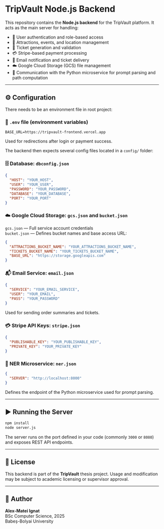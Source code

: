 # TripVault Node.js Backend

This repository contains the **Node.js backend** for the TripVault platform. It acts as the main server for handling:

- 🔐 User authentication and role-based access
- 📍 Attractions, events, and location management
- 🎫 Ticket generation and validation
- 💳 Stripe-based payment processing
- 📧 Email notification and ticket delivery
- ☁️ Google Cloud Storage (GCS) file management
- 🔄 Communication with the Python microservice for prompt parsing and path computation

---

## ⚙️ Configuration

There needs to be an environment file in root project:

### 🔑 `.env` file (environment variables)

```
BASE_URL=https://tripvault-frontend.vercel.app
```

Used for redirections after login or payment success.

The backend then expects several config files located in a `config/` folder:

### 🗄 Database: `dbconfig.json`

```json
{
  "HOST": "YOUR_HOST",
  "USER": "YOUR_USER",
  "PASSWORD": "YOUR_PASSWORD",
  "DATABASE": "YOUR_DATABASE",
  "PORT": "YOUR_PORT"
}
```

### ☁️ Google Cloud Storage: `gcs.json` and `bucket.json`

`gcs.json` — Full service account credentials  
`bucket.json` — Defines bucket names and base access URL:

```json
{
  "ATTRACTIONS_BUCKET_NAME": "YOUR_ATTRACTIONS_BUCKET_NAME",
  "TICKETS_BUCKET_NAME": "YOUR_TICKETS_BUCKET_NAME",
  "BASE_URL": "https://storage.googleapis.com"
}
```

### 📬 Email Service: `email.json`

```json
{
  "SERVICE": "YOUR_EMAIL_SERVICE",
  "USER": "YOUR_EMAIL",
  "PASS": "YOUR_PASSWORD"
}
```

Used for sending order summaries and tickets.

### 💳 Stripe API Keys: `stripe.json`

```json
{
  "PUBLISHABLE_KEY": "YOUR_PUBLISHABLE_KEY",
  "PRIVATE_KEY": "YOUR_PRIVATE_KEY"
}
```

### 🤖 NER Microservice: `ner.json`

```json
{
  "SERVER": "http://localhost:8000"
}
```

Defines the endpoint of the Python microservice used for prompt parsing.

---

## ▶️ Running the Server

```bash
npm install
node server.js
```

The server runs on the port defined in your code (commonly `3000` or `8080`) and exposes REST API endpoints.

---

## 📄 License

This backend is part of the **TripVault** thesis project. Usage and modification may be subject to academic licensing or supervisor approval.

---

## 👤 Author

**Alex-Matei Ignat**  
BSc Computer Science, 2025  
Babeș-Bolyai University
